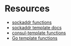 # Resources

* [sockaddr functions](https://pkg.go.dev/github.com/hashicorp/go-sockaddr?utm_source=godoc#GetDefaultInterfaces)
* [sockaddr template docs](https://pkg.go.dev/github.com/hashicorp/go-sockaddr/template)
* [consul-template functions](https://github.com/hashicorp/consul-template/tree/master/dependency)
* [Go template functions](https://pkg.go.dev/text/template#hdr-Actions)

